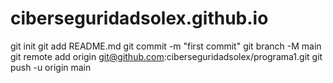 # ciberseguridadsolex.github.io
git init
git add README.md
git commit -m "first commit"
git branch -M main
git remote add origin git@github.com:ciberseguridadsolex/programa1.git
git push -u origin main
